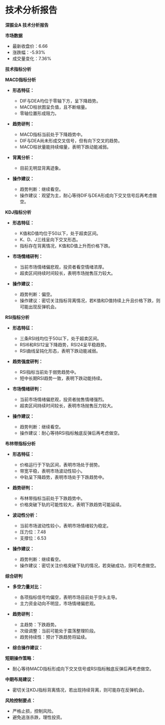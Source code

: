 # 技术分析报告

**深振业A 技术分析报告**

**市场数据**

* 最新收盘价：6.66
* 涨跌幅：-5.93%
* 成交量变化：7.36%

**技术指标分析**

**MACD指标分析**

* **形态特征：**
    * DIF与DEA均位于零轴下方，呈下降趋势。
    * MACD柱状图呈负值，且不断缩量。
    * 零轴位置形成阻力。

* **趋势研判：**
    * MACD指标当前处于下降趋势中。
    * DIF与DEA尚未形成交叉信号，但有向下交叉的趋势。
    * MACD柱状量能持续缩量，表明下跌动能减弱。

* **背离分析：**
    * 目前无明显背离迹象。

* **操作建议：**
    * 趋势判断：继续看空。
    * 操作建议：观望为主，耐心等待DIF与DEA形成向下交叉信号后再考虑做空。

**KDJ指标分析**

* **形态特征：**
    * K值和D值均位于50以下，处于超卖区间。
    * K、D、J三线呈向下交叉形态。
    * 指标存在背离情况，K值和D值上升而价格下跌。

* **市场情绪研判：**
    * 当前市场情绪偏悲观，投资者看空情绪浓厚。
    * 超卖区间持续时间较长，表明市场抛售压力较大。

* **操作建议：**
    * 趋势判断：偏空。
    * 操作建议：密切关注指标背离情况，若K值和D值持续上升且价格下跌，则可能出现反弹机会。

**RSI指标分析**

* **形态特征：**
    * 三条RSI线均位于50以下，处于超卖区间。
    * RSI6和RSI12呈下降趋势，RSI24呈平稳趋势。
    * RSI曲线呈钝化形态，表明下跌动能减弱。

* **趋势强度研判：**
    * RSI指标当前处于弱势趋势中。
    * 短中长期RSI趋势一致，表明下跌动能持续。

* **市场情绪研判：**
    * 当前市场情绪偏悲观，投资者抛售情绪强烈。
    * 超卖区间持续时间较长，表明市场抛售压力较大。

* **操作建议：**
    * 趋势判断：继续看空。
    * 操作建议：耐心等待RSI指标触底反弹后再考虑做空。

**布林带指标分析**

* **形态特征：**
    * 价格运行于下轨区间，表明市场处于弱势。
    * 带宽平稳，表明市场波动性较小。
    * 中轨呈下降趋势，表明市场处于下跌趋势中。

* **趋势研判：**
    * 布林带指标当前处于下跌趋势中。
    * 价格突破下轨的可能性较大，表明下跌趋势可能延续。

* **波动性分析：**
    * 当前市场波动性较小，表明市场情绪较为稳定。
    * 压力位：7.48
    * 支撑位：6.53

* **操作建议：**
    * 趋势判断：继续看空。
    * 操作建议：密切关注价格突破下轨的情况，若突破成功，则可考虑做空。

**综合研判**

* **多空力量对比：**
    * 各项指标信号均偏空，表明市场目前处于空头主导。
    * 主力资金动向不明显，市场情绪偏悲观。

* **趋势研判：**
    * 主趋势：下跌趋势。
    * 次级调整：当前可能处于震荡整理阶段。
    * 趋势持续性：预计下跌趋势将延续。

* **综合操作建议：**

**短期操作策略：**
* 耐心等待MACD指标形成向下交叉信号或RSI指标触底反弹后再考虑做空。

**中期布局建议：**
* 密切关注KDJ指标背离情况，若出现持续背离，则可能存在反弹机会。

**风险控制要点：**
* 严格止损，控制风险。
* 避免追涨杀跌，理性投资。